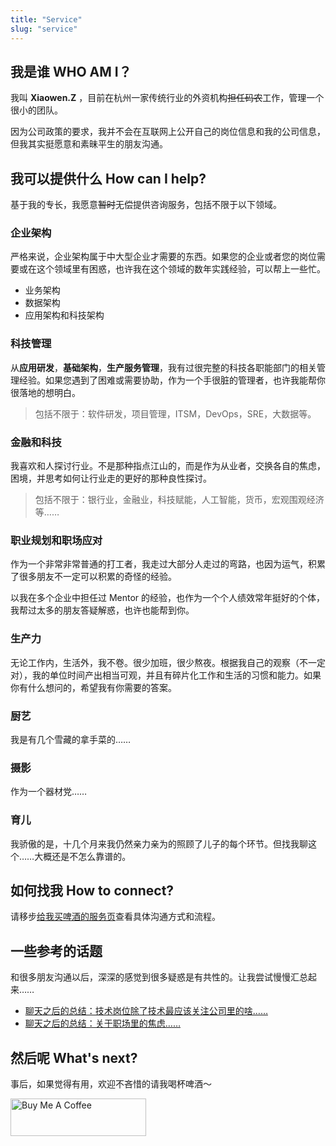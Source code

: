 ```yaml
---
title: "Service"
slug: "service"
---
```

## 我是谁 WHO AM I？

我叫 **Xiaowen.Z** ，目前在杭州一家传统行业的外资机构~~担任码农~~工作，管理一个很小的团队。

因为公司政策的要求，我并不会在互联网上公开自己的岗位信息和我的公司信息，但我其实挺愿意和素昧平生的朋友沟通。

## 我可以提供什么 How can I help?

基于我的专长，我愿意~~暂时~~无偿提供咨询服务，包括不限于以下领域。

### 企业架构

严格来说，企业架构属于中大型企业才需要的东西。如果您的企业或者您的岗位需要或在这个领域里有困惑，也许我在这个领域的数年实践经验，可以帮上一些忙。

- 业务架构
- 数据架构
- 应用架构和科技架构

### 科技管理

从**应用研发**，**基础架构**，**生产服务管理**，我有过很完整的科技各职能部门的相关管理经验。如果您遇到了困难或需要协助，作为一个手很脏的管理者，也许我能帮你很落地的想明白。

> 包括不限于：软件研发，项目管理，ITSM，DevOps，SRE，大数据等。

### 金融和科技

我喜欢和人探讨行业。不是那种指点江山的，而是作为从业者，交换各自的焦虑，困境，并思考如何让行业走的更好的那种良性探讨。

> 包括不限于：银行业，金融业，科技赋能，人工智能，货币，宏观围观经济等……

### 职业规划和职场应对

作为一个非常非常普通的打工者，我走过大部分人走过的弯路，也因为运气，积累了很多朋友不一定可以积累的奇怪的经验。

以我在多个企业中担任过 Mentor 的经验，也作为一个个人绩效常年挺好的个体，我帮过太多的朋友答疑解惑，也许也能帮到你。

### 生产力

无论工作内，生活外，我不卷。很少加班，很少熬夜。根据我自己的观察（不一定对），我的单位时间产出相当可观，并且有碎片化工作和生活的习惯和能力。如果你有什么想问的，希望我有你需要的答案。

### 厨艺

我是有几个雪藏的拿手菜的……

### 摄影

作为一个器材党……

### 育儿

我骄傲的是，十几个月来我仍然亲力亲为的照顾了儿子的每个环节。但找我聊这个……大概还是不怎么靠谱的。

## 如何找我 How to connect?

请移步[给我买啤酒的服务页](https://www.buymeacoffee.com/xiaowenz)查看具体沟通方式和流程。

## 一些参考的话题

和很多朋友沟通以后，深深的感觉到很多疑惑是有共性的。让我尝试慢慢汇总起来……

- [聊天之后的总结：技术岗位除了技术最应该关注公司里的啥……](https://xiaowenz.com/blog/2024/01/technology-in-business/)
- [聊天之后的总结：关于职场里的焦虑……](https://xiaowenz.com/blog/2024/01/where-does-anxiety-come-from/)

## 然后呢 What's next?

事后，如果觉得有用，欢迎不吝惜的请我喝杯啤酒～

<a href="https://www.buymeacoffee.com/xiaowenz" target="_blank"><img src="https://cdn.buymeacoffee.com/buttons/v2/default-yellow.png" alt="Buy Me A Coffee" style="height: 60px !important;width: 217px !important;" ></a>


